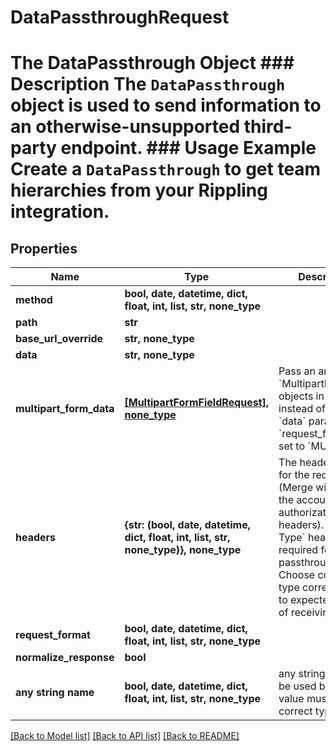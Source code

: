 # DataPassthroughRequest

# The DataPassthrough Object ### Description The `DataPassthrough` object is used to send information to an otherwise-unsupported third-party endpoint.  ### Usage Example Create a `DataPassthrough` to get team hierarchies from your Rippling integration.

## Properties
Name | Type | Description | Notes
------------ | ------------- | ------------- | -------------
**method** | **bool, date, datetime, dict, float, int, list, str, none_type** |  | 
**path** | **str** |  | 
**base_url_override** | **str, none_type** |  | [optional] 
**data** | **str, none_type** |  | [optional] 
**multipart_form_data** | [**[MultipartFormFieldRequest], none_type**](MultipartFormFieldRequest.md) | Pass an array of &#x60;MultipartFormField&#x60; objects in here instead of using the &#x60;data&#x60; param if &#x60;request_format&#x60; is set to &#x60;MULTIPART&#x60;. | [optional] 
**headers** | **{str: (bool, date, datetime, dict, float, int, list, str, none_type)}, none_type** | The headers to use for the request (Merge will handle the account&#39;s authorization headers). &#x60;Content-Type&#x60; header is required for passthrough. Choose content type corresponding to expected format of receiving server. | [optional] 
**request_format** | **bool, date, datetime, dict, float, int, list, str, none_type** |  | [optional] 
**normalize_response** | **bool** |  | [optional] 
**any string name** | **bool, date, datetime, dict, float, int, list, str, none_type** | any string name can be used but the value must be the correct type | [optional]

[[Back to Model list]](../README.md#documentation-for-models) [[Back to API list]](../README.md#documentation-for-api-endpoints) [[Back to README]](../README.md)


